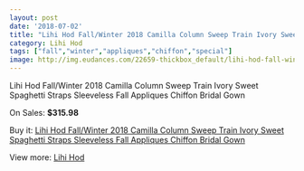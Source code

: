 ```yaml
---
layout: post
date: '2018-07-02'
title: "Lihi Hod Fall/Winter 2018 Camilla Column Sweep Train Ivory Sweet Spaghetti Straps Sleeveless Fall Appliques Chiffon Bridal Gown"
category: Lihi Hod
tags: ["fall","winter","appliques","chiffon","special"]
image: http://img.eudances.com/22659-thickbox_default/lihi-hod-fall-winter-2018-camilla-column-sweep-train-ivory-sweet-spaghetti-straps-sleeveless-fall-appliques-chiffon-bridal-gown.jpg
---
```

Lihi Hod Fall/Winter 2018 Camilla Column Sweep Train Ivory Sweet Spaghetti Straps Sleeveless Fall Appliques Chiffon Bridal Gown

On Sales: **$315.98**
<a href="https://www.eudances.com/en/lihi-hod/7259-lihi-hod-fall-winter-2018-camilla-column-sweep-train-ivory-sweet-spaghetti-straps-sleeveless-fall-appliques-chiffon-bridal-gown.html"><amp-img layout="responsive" width="600" height="600" src="//img.eudances.com/22659-thickbox_default/lihi-hod-fall-winter-2018-camilla-column-sweep-train-ivory-sweet-spaghetti-straps-sleeveless-fall-appliques-chiffon-bridal-gown.jpg" alt="Lihi Hod Fall/Winter 2018 Camilla Column Sweep Train Ivory Sweet Spaghetti Straps Sleeveless Fall Appliques Chiffon Bridal Gown 0" /></a>
<a href="https://www.eudances.com/en/lihi-hod/7259-lihi-hod-fall-winter-2018-camilla-column-sweep-train-ivory-sweet-spaghetti-straps-sleeveless-fall-appliques-chiffon-bridal-gown.html"><amp-img layout="responsive" width="600" height="600" src="//img.eudances.com/22665-thickbox_default/lihi-hod-fall-winter-2018-camilla-column-sweep-train-ivory-sweet-spaghetti-straps-sleeveless-fall-appliques-chiffon-bridal-gown.jpg" alt="Lihi Hod Fall/Winter 2018 Camilla Column Sweep Train Ivory Sweet Spaghetti Straps Sleeveless Fall Appliques Chiffon Bridal Gown 1" /></a>
<a href="https://www.eudances.com/en/lihi-hod/7259-lihi-hod-fall-winter-2018-camilla-column-sweep-train-ivory-sweet-spaghetti-straps-sleeveless-fall-appliques-chiffon-bridal-gown.html"><amp-img layout="responsive" width="600" height="600" src="//img.eudances.com/22664-thickbox_default/lihi-hod-fall-winter-2018-camilla-column-sweep-train-ivory-sweet-spaghetti-straps-sleeveless-fall-appliques-chiffon-bridal-gown.jpg" alt="Lihi Hod Fall/Winter 2018 Camilla Column Sweep Train Ivory Sweet Spaghetti Straps Sleeveless Fall Appliques Chiffon Bridal Gown 2" /></a>
<a href="https://www.eudances.com/en/lihi-hod/7259-lihi-hod-fall-winter-2018-camilla-column-sweep-train-ivory-sweet-spaghetti-straps-sleeveless-fall-appliques-chiffon-bridal-gown.html"><amp-img layout="responsive" width="600" height="600" src="//img.eudances.com/22663-thickbox_default/lihi-hod-fall-winter-2018-camilla-column-sweep-train-ivory-sweet-spaghetti-straps-sleeveless-fall-appliques-chiffon-bridal-gown.jpg" alt="Lihi Hod Fall/Winter 2018 Camilla Column Sweep Train Ivory Sweet Spaghetti Straps Sleeveless Fall Appliques Chiffon Bridal Gown 3" /></a>
<a href="https://www.eudances.com/en/lihi-hod/7259-lihi-hod-fall-winter-2018-camilla-column-sweep-train-ivory-sweet-spaghetti-straps-sleeveless-fall-appliques-chiffon-bridal-gown.html"><amp-img layout="responsive" width="600" height="600" src="//img.eudances.com/22662-thickbox_default/lihi-hod-fall-winter-2018-camilla-column-sweep-train-ivory-sweet-spaghetti-straps-sleeveless-fall-appliques-chiffon-bridal-gown.jpg" alt="Lihi Hod Fall/Winter 2018 Camilla Column Sweep Train Ivory Sweet Spaghetti Straps Sleeveless Fall Appliques Chiffon Bridal Gown 4" /></a>
<a href="https://www.eudances.com/en/lihi-hod/7259-lihi-hod-fall-winter-2018-camilla-column-sweep-train-ivory-sweet-spaghetti-straps-sleeveless-fall-appliques-chiffon-bridal-gown.html"><amp-img layout="responsive" width="600" height="600" src="//img.eudances.com/22661-thickbox_default/lihi-hod-fall-winter-2018-camilla-column-sweep-train-ivory-sweet-spaghetti-straps-sleeveless-fall-appliques-chiffon-bridal-gown.jpg" alt="Lihi Hod Fall/Winter 2018 Camilla Column Sweep Train Ivory Sweet Spaghetti Straps Sleeveless Fall Appliques Chiffon Bridal Gown 5" /></a>
<a href="https://www.eudances.com/en/lihi-hod/7259-lihi-hod-fall-winter-2018-camilla-column-sweep-train-ivory-sweet-spaghetti-straps-sleeveless-fall-appliques-chiffon-bridal-gown.html"><amp-img layout="responsive" width="600" height="600" src="//img.eudances.com/22660-thickbox_default/lihi-hod-fall-winter-2018-camilla-column-sweep-train-ivory-sweet-spaghetti-straps-sleeveless-fall-appliques-chiffon-bridal-gown.jpg" alt="Lihi Hod Fall/Winter 2018 Camilla Column Sweep Train Ivory Sweet Spaghetti Straps Sleeveless Fall Appliques Chiffon Bridal Gown 6" /></a>

Buy it: [Lihi Hod Fall/Winter 2018 Camilla Column Sweep Train Ivory Sweet Spaghetti Straps Sleeveless Fall Appliques Chiffon Bridal Gown](https://www.eudances.com/en/lihi-hod/7259-lihi-hod-fall-winter-2018-camilla-column-sweep-train-ivory-sweet-spaghetti-straps-sleeveless-fall-appliques-chiffon-bridal-gown.html "Lihi Hod Fall/Winter 2018 Camilla Column Sweep Train Ivory Sweet Spaghetti Straps Sleeveless Fall Appliques Chiffon Bridal Gown")

View more: [Lihi Hod](https://www.eudances.com/en/112-lihi-hod "Lihi Hod")